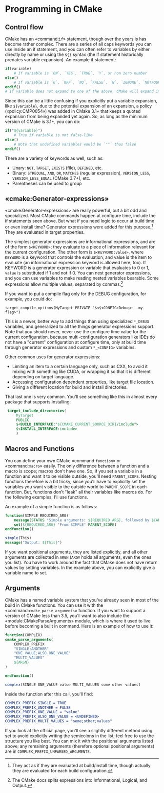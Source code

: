 # Programming in CMake

## Control flow

CMake has an «command:`if`» statement, though over the years is has become rather complex. There are a series of all caps keywords you can use inside an if statement, and you can often refer to variables by either directly by name or using the `${}` syntax (the if statement historically predates variable expansion). An example if statement:

```cmake
if(variable)
    # If variable is `ON`, `YES`, `TRUE`, `Y`, or non zero number
else()
    # If variable is `0`, `OFF`, `NO`, `FALSE`, `N`, `IGNORE`, `NOTFOUND`, `""`, or ends in `-NOTFOUND`
endif()
# If variable does not expand to one of the above, CMake will expand it then try again
```

Since this can be a little confusing if you explicitly put a variable expansion, like `${variable}`, due to the potential expansion of an expansion, a policy («policy:CMP0054») was added in CMake 3.1+ that keeps a quoted expansion from being expanded yet again. So, as long as the minimum version of CMake is 3.1+, you can do:

```cmake
if("${variable}")
    # True if variable is not false-like
else()
    # Note that undefined variables would be `""` thus false
endif()
```

There are a variety of keywords as well, such as:

* Unary: `NOT`, `TARGET`, `EXISTS` (file), `DEFINED`, etc.
* Binary: `STREQUAL`, `AND`, `OR`, `MATCHES` (regular expression), `VERSION_LESS`, `VERSION_LESS_EQUAL` (CMake 3.7+), etc.
* Parentheses can be used to group


## «cmake:Generator-expressions»

«cmake:Generator-expressions> are really powerful, but a bit odd and specialized. Most CMake commands happen at configure time, include the if statements seen above. But what if you need logic to occur at build time or even install time? Generator expressions were added for this purpose.[^1] They are evaluated in target properties.

The simplest generator expressions are informational expressions, and are of the form `$<KEYWORD>`; they evaluate to a piece of information relevant for the current configuration. The other form is `$<KEYWORD:value>`, where `KEYWORD` is a keyword that controls the evaluation, and value is the item to evaluate (an informational expression keyword is allowed here, too). If KEYWORD is a generator expression or variable that evaluates to 0 or 1, `value` is substituted
if 1 and not if 0. You can nest generator expressions, and you can use variables to make reading nested variables bearable. Some
expressions allow multiple values, separated by commas.[^2]

If you want to put a compile flag only for the DEBUG configuration, for example, you could do:

```
target_compile_options(MyTarget PRIVATE "$<$<CONFIG:Debug>:--my-flag>")
```

This is a newer, better way to add things than using specialized `*_DEBUG` variables, and generalized to all the things generator expressions support. Note that you should never, never use the configure time value for the current configuration, because multi-configuration generators like IDEs do not have a "current" configuration at configure time, only at build time through generator expressions and custom `*_<CONFIG>` variables.

Other common uses for generator expressions:

* Limiting an item to a certain language only, such as CXX, to avoid it mixing with something like CUDA, or wrapping it so that it is different depending on target language.
* Accessing configuration dependent properties, like target file location.
* Giving a different location for build and install directories.

That last one is very common. You'll see something like this in almost every package that supports installing:

```cmake
 target_include_directories(
     MyTarget
     PUBLIC
     $<BUILD_INTERFACE:"${CMAKE_CURRENT_SOURCE_DIR}/include">
     $<INSTALL_INTERFACE:include>
     )
```

[^1]: They act as if they are evaluated at build/install time, though actually they are evaluated for each build configuration.
[^2]: The CMake docs splits expressions into Informational, Logical, and Output. 

## Macros and Functions

You can define your own CMake «command:`function`» or «command:`macro`» easily. The only difference between a function and a macro is scope; macros don't have one. So, if you set a variable in a function and want it to be visible outside, you'll need `PARENT_SCOPE`. Nesting functions therefore is a bit tricky, since you'll have to explicitly set the variables you want visible to the outside world to `PARENT_SCOPE` in each function. But, functions don't "leak" all their variables like macros do. For the
following examples, I'll use functions.

An example of a simple function is as follows:

```cmake
function(SIMPLE REQUIRED_ARG)
    message(STATUS "Simple arguments: ${REQUIRED_ARG}, followed by ${ARGV}")
    set(${REQUIRED_ARG} "From SIMPLE" PARENT_SCOPE)
endfunction()

simple(This)
message("Output: ${This}")
```

If you want positional arguments, they are listed explicitly, and all other arguments are collected in `ARGN` (`ARGV` holds all arguments, even the ones you list). You have to work around the fact that CMake does not have return values by setting variables. In the example above, you can explicitly give a variable name to set.

## Arguments

CMake has a named variable system that you've already seen in most of the build in CMake functions. You can use it with the «command:`cmake_parse_arguments`» function. If you want to support a version of CMake less than 3.5, you'll want to also include the «module:CMakeParseArguments» module, which is where it used to live before becoming a built in command. Here is an example of how to use it:

```cmake
function(COMPLEX)
cmake_parse_arguments(
    COMPLEX_PREFIX
    "SINGLE;ANOTHER"
    "ONE_VALUE;ALSO_ONE_VALUE"
    "MULTI_VALUES"
    ${ARGN}
)

endfunction()

complex(SINGLE ONE_VALUE value MULTI_VALUES some other values)
```

Inside the function after this call, you'll find:

```cmake
COMPLEX_PREFIX_SINGLE = TRUE
COMPLEX_PREFIX_ANOTHER = FALSE
COMPLEX_PREFIX_ONE_VALUE = "value"
COMPLEX_PREFIX_ALSO_ONE_VALUE = <UNDEFINED>
COMPLEX_PREFIX_MULTI_VALUES = "some;other;values"
```

If you look at the official page, you'll see a slightly different method using set to avoid explicitly writing the semicolons in the list; feel free to use the structure you like best. You can mix it with the positional arguments listed above; any remaining arguments (therefore optional positional arguments) are in `COMPLEX_PREFIX_UNPARSED_ARGUMENTS`.

